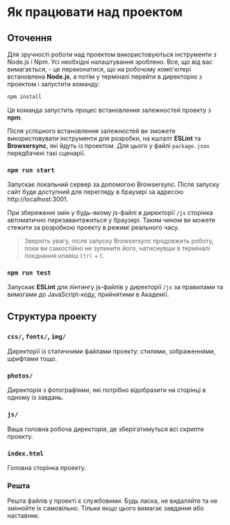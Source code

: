 # Як працювати над проектом

## Оточення

Для зручності роботи над проектом використовуються інструменти з Node.js і Npm. Усі необхідні налаштування зроблено. Все, що від вас вимагається, - це переконатися, що на робочому комп'ютері встановлена **Node.js**, а потім у терміналі перейти в директорію з проектом і запустити команду:

```bash
npm install
```

Ця команда запустить процес встановлення залежностей проекту з **npm**.

Після успішного встановлення залежностей ви зможете використовувати інструменти для розробки, на кшталт **ESLint** та **Browsersync**, які йдуть із проектом. Для цього у файлі `package.json` передбачені такі сценарії.

### `npm run start`

Запускає локальний сервер за допомогою Browsersync. Після запуску сайт буде доступний для перегляду в браузері за адресою http://localhost:3001.

При збереженні змін у будь-якому js-файлі в директорії `/js` сторінка автоматично перезавантажиться у браузері. Таким чином ви можете стежити за розробкою проекту в режимі реального часу.

> Зверніть увагу, після запуску Browsersync продовжить роботу, поки ви самостійно не зупините його, натиснувши в терміналі поєднання клавіш `Ctrl` + `C`.

### `npm run test`

Запускає **ESLint** для лінтингу js-файлів у директорії `/js` за правилами та вимогами до JavaScript-коду, прийнятими в Академії.

## Структура проекту

### `css/`, `fonts/`, `img/`

Директорії із статичними файлами проекту: стилями, зображеннями, шрифтами тощо.

### `photos/`

Директорія з фотографіями, які потрібно відобразити на сторінці в одному із завдань.

### `js/`

Ваша головна робоча директорія, де зберігатимуться всі скрипти проекту.

### `index.html`

Головна сторінка проекту.

### Решта

Решта файлів у проекті є службовими. Будь ласка, не видаляйте та не змінюйте їх самовільно. Тільки якщо цього вимагає завдання або наставник.
